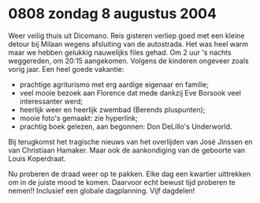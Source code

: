# 0808 zondag 8 augustus 2004
Weer veilig thuis uit Dicomano. Reis gisteren verliep goed met een kleine detour bij Milaan wegens afsluiting van de autostrada. Het was heel warm maar we hebben gelukkig nauwelijks files gehad. Om 2 uur 's nachts weggereden, om 20:15 aangekomen. Volgens de kinderen ongeveer zoals vorig jaar. Een heel goede vakantie:

- prachtige agriturismo met erg aardige eigenaar en familie;
- veel mooie bezoek aan Florence dat mede dankzij Eve Borsook veel interessanter werd;
- heerlijk weer en heerlijk zwembad (Berends pluspunten);
- mooie foto's gemaakt: zie hyperlink;
- prachtig boek gelezen, aan begonnen: Don DeLillo's Underworld.

Bij terugkomst het tragische nieuws van het overlijden van José Jinssen en van Christiaan Hamaker. Maar ook de aankondiging van de geboorte van Louis Koperdraat. 

Nu proberen de draad weer op te pakken. Elke dag een kwartier uittrekken om in de juiste mood te komen. Daarvoor echt bewust tijd proberen te nemen!! Inclusief een globale dagplanning. Vijf dagdelen!
